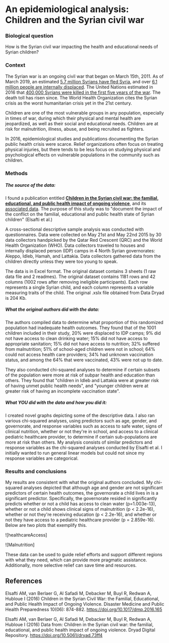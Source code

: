 # An epidemiological analysis: Children and the Syrian civil war

### Biological question
How is the Syrian civil war impacting the health and educational needs of Syrian children?

### Context
The Syrian war is an ongoing civil war that began on March 15th, 2011. As of March 2019, an estimated [5.7 million Syrians have fled Syria](https://data2.unhcr.org/en/situations/syria), and over [6.1 million people are internally displaced](https://www.unhcr.org/sy/protection). The United Nations estimated in 2016 that [400,000 Syrians were killed in the first five years of the war](https://www.un.org/sg/en/content/sg/note-correspondents/2016-04-22/note-correspondents-transcript-press-stakeout-united). The death toll has risen since. The World Health Organization cites the Syrian crisis as the worst humanitarian crisis yet in the 21st century.

Children are one of the most vulnerable groups in any population, especially in times of war, during which their physical and mental health are jeopardized, as well as their social and educational needs. Children are at risk for malnutrition, illness, abuse, and being recruited as fighters.

In 2016, epidemiological studies and publications documenting the Syrian public health crisis were scarce. Relief organizations often focus on treating physical injuries, but there tends to be less focus on studying physical and psychological effects on vulnerable populations in the community such as children. 

### Methods
##### The source of the data:
I found a publication entitled **[Children in the Syrian civil war: the familial, educational, and public health impact of ongoing violence](https://www.cambridge.org/core/journals/disaster-medicine-and-public-health-preparedness/article/children-in-the-syrian-civil-war-the-familial-educational-and-public-health-impact-of-ongoing-violence/A7CC15D863191359990082151EC66186)**, and its [associated data](https://datadryad.org/resource/doi:10.5061/dryad.73ff4). The purpose of this study was to "document the impact of the conflict on the familial, educational and public health state of Syrian children" (Elsafti et al.)

A cross-sectional descriptive sample analysis was conducted with questionnaires. Data were collected on May 21st and May 22nd 2015 by 30 data collectors handpicked by the Qatar Red Crescent (QRC) and the World Health Organization (WHO). Data collectors traveled to houses and internally displaced person (IDP) camps in 4 North Syrian governorates: Aleppo, Idleb, Hamah, and Lattakia. Data collectors gathered data from the children directly unless they were too young to speak.

The data is in Excel format. The original dataset contains 3 sheets (1 raw data file and 2 readmes). The original dataset contains 1181 rows and 42 columns (1002 rows after removing ineligible participants). Each row represents a single Syrian child, and each column represents a variable measuring traits of the child. The original .xslx file obtained from Data Dryad is 204 Kb.

##### What the original authors did with the data:
The authors compiled data to determine what proportion of this randomized population had inadequate health outcomes. They found that of the 1001 children included in their study, 20% were displaced to IDP camps; 9% did not have access to clean drinking water; 15% did not have access to appropriate sanitation; 15% did not have access to nutrition; 32% suffered from malnutrition; 51% of school-aged children were not in school; 64% could not access health care providers; 34% had unknown vaccination status, and among the 64% that were vaccinated, 43% were not up to date.

They also conducted chi-squared analyses to determine if certain subsets of the population were more at risk of subpar health and education than others. They found that "children in Idleb and Lattakia were at greater risk of having unmet public health needs", and "younger children were at greater risk of having an incomplete vaccination state".

##### What _YOU_ did with the data and how you did it:
I created novel graphs depicting some of the descriptive data. I also ran various chi-squared analyses, using predictors such as age, gender, and governorate, and response variables such as access to safe water, signs of clinical nutrition, whether or not they're in school, and access to a clinical pediatric healthcare provider, to determine if certain sub-populations are more at risk than others. My analysis consists of similar predictors and response variables as the chi-squared analyses conducted by Elsafti et al. I initially wanted to run general linear models but could not since my response variables are categorical.

### Results and conclusions
My results are consistent with what the original authors concluded. My chi-squared analyses depicted that although age and gender are not significant predictors of certain health outcomes, the governorate a child lives in is a significant predictor. Specifically, the governorate resided in significantly predicts whether or not a child has access to clean water (p=1.003e-13), whether or not a child shows clinical signs of malnutrition (p < 2.2e-16), whether or not they're receiving education (p < 2.2e-16), and whether or not they have access to a pediatric healthcare provider (p = 2.859e-16). Below are two plots that exemplify this.

![healthcareAccess]

![Malnutrition]

These data can be used to guide relief efforts and support different regions with what they need, which can provide more pragmatic assistance. Additionally, more selective relief can save time and resources.

## References

Elsafti AM, van Berlaer G, Al Safadi M, Debacker M, Buyl R, Redwan A, Hubloue I (2016) Children in the Syrian Civil War: the Familial, Educational, and Public Health Impact of Ongoing Violence. Disaster Medicine and Public Health Preparedness 10(06): 874-882. <https://doi.org/10.1017/dmp.2016.165>

Elsafti AM, van Berlaer G, Al Safadi M, Debacker M, Buyl R, Redwan A, Hubloue I (2016) Data from: Children in the Syrian civil war: the familial, educational, and public health impact of ongoing violence. Dryad Digital Repository. <https://doi.org/10.5061/dryad.73ff4>



